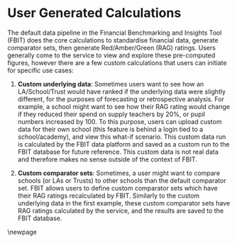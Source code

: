 # User Generated Calculations

The default data pipeline in the Financial Benchmarking and Insights Tool (FBIT) does the core calculations to standardise financial data, generate comparator sets, then generate Red/Amber/Green (RAG) ratings. Users generally come to the service to view and explore these pre-computed figures, however there are a few custom calculations that users can initiate for specific use cases:

1. **Custom underlying data**: Sometimes users want to see how an LA/School/Trust would have ranked if the underlying data were slightly different, for the purposes of forecasting or retrospective analysis. For example, a school might want to see how their RAG rating would change if they reduced their spend on supply teachers by 20%, or pupil numbers increased by 100. To this purpose, users can upload custom data for their own school (this feature is behind a login tied to a school/academy), and view this what-if scenario. This custom data run is calculated by the FBIT data platform and saved as a custom run to the FBIT database for future reference. This custom data is not real data and therefore makes no sense outside of the context of FBIT.

1. **Custom comparator sets**: Sometimes, a user might want to compare schools (or LAs or Trusts) to other schools than the default comparator set. FBIT allows users to define custom comparator sets which have their RAG ratings recalculated by FBIT. Similarly to the custom underlying data in the first example, these custom comparator sets have RAG ratings calculated by the service, and the results are saved to the FBIT database.

<!-- Leave the rest of this page blank -->
\newpage
